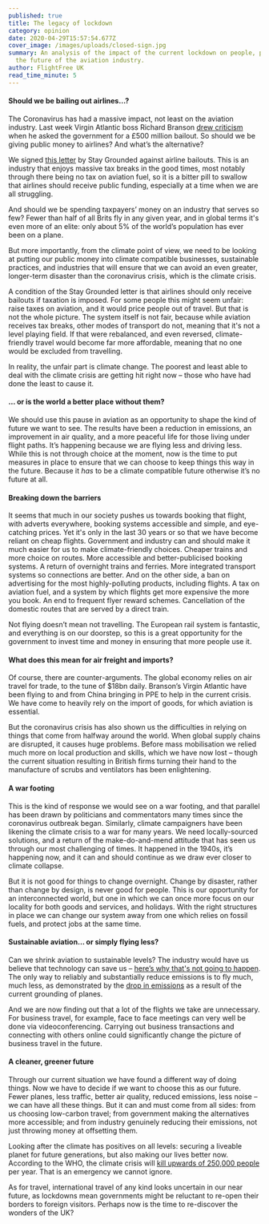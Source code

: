 ```yaml
---
published: true
title: The legacy of lockdown
category: opinion
date: 2020-04-29T15:57:54.677Z
cover_image: /images/uploads/closed-sign.jpg
summary: An analysis of the impact of the current lockdown on people, planet and
  the future of the aviation industry.
author: FlightFree UK
read_time_minute: 5
---
```

#### Should we be bailing out airlines…?

The Coronavirus has had a massive impact, not least on the aviation industry. Last week Virgin Atlantic boss Richard Branson [drew criticism](https://www.theguardian.com/business/2020/apr/12/richard-branson-facing-backlash-over-plea-for-uk-bailout-of-virgin) when he asked the government for a £500 million bailout. So should we be giving public money to airlines? And what’s the alternative?

We signed [this letter](https://www.change.org/p/open-letter-to-the-respective-national-governments-savepeoplenotplanes-red-lines-for-aviation-bail-outs) by Stay Grounded against airline bailouts. This is an industry that enjoys massive tax breaks in the good times, most notably through there being no tax on aviation fuel, so it is a bitter pill to swallow that airlines should receive public funding, especially at a time when we are all struggling.

And should we be spending taxpayers’ money on an industry that serves so few? Fewer than half of all Brits fly in any given year, and in global terms it's even more of an elite: only about 5% of the world’s population has ever been on a plane.

But more importantly, from the climate point of view, we need to be looking at putting our public money into climate compatible businesses, sustainable practices, and industries that will ensure that we can avoid an even greater, longer-term disaster than the coronavirus crisis, which is the climate crisis.

A condition of the Stay Grounded letter is that airlines should only receive bailouts if taxation is imposed. For some people this might seem unfair: raise taxes on aviation, and it would price people out of travel. But that is not the whole picture. The system itself is not fair, because while aviation receives tax breaks, other modes of transport do not, meaning that it's not a level playing field. If that were rebalanced, and even reversed, climate-friendly travel would become far more affordable, meaning that no one would be excluded from travelling.

In reality, the unfair part is climate change. The poorest and least able to deal with the climate crisis are getting hit right now – those who have had done the least to cause it.

#### **… or is the world a better place without them?**

We should use this pause in aviation as an opportunity to shape the kind of future we want to see. The results have been a reduction in emissions, an improvement in air quality, and a more peaceful life for those living under flight paths. It’s happening because we are flying less and driving less. While this is not through choice at the moment, now is the time to put measures in place to ensure that we can choose to keep things this way in the future. Because it *has* to be a climate compatible future otherwise it’s no future at all.

#### Breaking down the barriers

It seems that much in our society pushes us towards booking that flight, with adverts everywhere, booking systems accessible and simple, and eye-catching prices. Yet it's only in the last 30 years or so that we have become reliant on cheap flights. Government and industry can and should make it much easier for us to make climate-friendly choices. Cheaper trains and more choice on routes. More accessible and better-publicised booking systems. A return of overnight trains and ferries. More integrated transport systems so connections are better. And on the other side, a ban on advertising for the most highly-polluting products, including flights. A tax on aviation fuel, and a system by which flights get more expensive the more you book. An end to frequent flyer reward schemes. Cancellation of the domestic routes that are served by a direct train.

Not flying doesn’t mean not travelling. The European rail system is fantastic, and everything is on our doorstep, so this is a great opportunity for the government to invest time and money in ensuring that more people use it.

#### What does this mean for air freight and imports?

Of course, there are counter-arguments. The global economy relies on air travel for trade, to the tune of $18bn daily. Branson’s Virgin Atlantic have been flying to and from China bringing in PPE to help in the current crisis. We have come to heavily rely on the import of goods, for which aviation is essential.

But the coronavirus crisis has also shown us the difficulties in relying on things that come from halfway around the world. When global supply chains are disrupted, it causes huge problems. Before mass mobilisation we relied much more on local production and skills, which we have now lost – though the current situation resulting in British firms turning their hand to the manufacture of scrubs and ventilators has been enlightening.

#### A war footing

This is the kind of response we would see on a war footing, and that parallel has been drawn by politicians and commentators many times since the coronavirus outbreak began. Similarly, climate campaigners have been likening the climate crisis to a war for many years. We need locally-sourced solutions, and a return of the make-do-and-mend attitude that has seen us through our most challenging of times. It happened in the 1940s, it’s happening now, and it can and should continue as we draw ever closer to climate collapse.

But it is not good for things to change overnight. Change by disaster, rather than change by design, is never good for people. This is our opportunity for an interconnected world, but one in which we can once more focus on our locality for both goods and services, and holidays. With the right structures in place we can change our system away from one which relies on fossil fuels, and protect jobs at the same time.

#### Sustainable aviation… or simply flying less?

Can we shrink aviation to sustainable levels? The industry would have us believe that technology can save us – [here’s why that's not going to happen](https://flightfree.co.uk/post/can-technology-make-air-travel-sustainable/). The only way to reliably and substantially reduce emissions is to fly much, much less, as demonstrated by the [drop in emissions](https://www.carbonbrief.org/analysis-coronavirus-set-to-cause-largest-ever-annual-fall-in-co2-emissions) as a result of the current grounding of planes.

And we are now finding out that a lot of the flights we take are unnecessary. For business travel, for example, face to face meetings can very well be done via videoconferencing. Carrying out business transactions and connecting with others online could significantly change the picture of business travel in the future.

#### A cleaner, greener future

Through our current situation we have found a different way of doing things. Now we have to decide if we want to choose this as our future. Fewer planes, less traffic, better air quality, reduced emissions, less noise – we can have all these things. But it can and must come from all sides: from us choosing low-carbon travel; from government making the alternatives more accessible; and from industry genuinely reducing their emissions, not just throwing money at offsetting them.

Looking after the climate has positives on all levels: securing a liveable planet for future generations, but also making our lives better now. According to the WHO, the climate crisis will [kill upwards of 250,000 people](https://edition.cnn.com/2019/01/16/health/climate-change-health-emergency-study/index.html) per year. That is an emergency we cannot ignore.

As for travel, international travel of any kind looks uncertain in our near future, as lockdowns mean governments might be reluctant to re-open their borders to foreign visitors. Perhaps now is the time to re-discover the wonders of the UK?